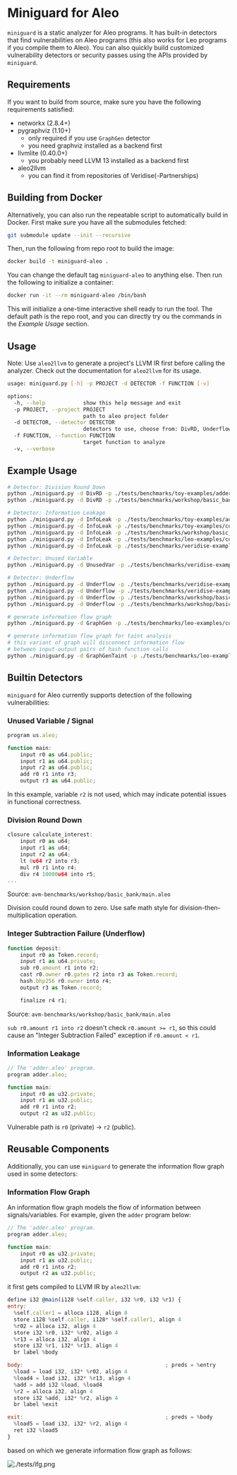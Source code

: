# Miniguard for Aleo

`miniguard` is a static analyzer for Aleo programs. It has built-in detectors that find vulnerabilities on Aleo programs (this also works for Leo programs if you compile them to Aleo). You can also quickly build customized vulnerability detectors or security passes using the APIs provided by `miniguard`.

## Requirements

If you want to build from source, make sure you have the following requirements satisfied:

- networkx (2.8.4+)
- pygraphviz (1.10+)
  - only required if you use `GraphGen` detector
  - you need graphviz installed as a backend first
- llvmlite (0.40.0+)
  - you probably need LLVM 13 installed as a backend first
- aleo2llvm
  - you can find it from repositories of Veridise(-Partnerships)

## Building from Docker

Alternatively, you can also run the repeatable script to automatically build in Docker. First make sure you have all the submodules fetched:

```bash
git submodule update --init --recursive
```

Then, run the following from repo root to build the image:

```bash
docker build -t miniguard-aleo .
```

You can change the default tag `miniguard-aleo` to anything else. Then run the following to initialize a container:

```bash
docker run -it --rm miniguard-aleo /bin/bash
```

This will initialize a one-time interactive shell ready to run the tool. The default path is the repo root, and you can directly try ou the commands in the *Example Usage* section.

## Usage

Note: Use `aleo2llvm` to generate a project's LLVM IR first before calling the analyzer. Check out the documentation for `aleo2llvm` for its usage.

```bash
usage: miniguard.py [-h] -p PROJECT -d DETECTOR -f FUNCTION [-v]

options:
  -h, --help            show this help message and exit
  -p PROJECT, --project PROJECT
                        path to aleo project folder
  -d DETECTOR, --detector DETECTOR
                        detectors to use, choose from: DivRD, Underflow, UnusedVar, InfoLeak, GraphGen, GraphGenTaint
  -f FUNCTION, --function FUNCTION
                        target function to analyze
  -v, --verbose
```

## Example Usage

```bash
# Detector: Division Round Down
python ./miniguard.py -d DivRD -p ./tests/benchmarks/toy-examples/adder/ -f main
python ./miniguard.py -d DivRD -p ./tests/benchmarks/workshop/basic_bank/ -f calculate_interest

# Detector: Information Leakage
python ./miniguard.py -d InfoLeak -p ./tests/benchmarks/toy-examples/adder/ -f main
python ./miniguard.py -d InfoLeak -p ./tests/benchmarks/toy-examples/conditional/ -f main
python ./miniguard.py -d InfoLeak -p ./tests/benchmarks/workshop/basic_bank/ -f calculate_interest
python ./miniguard.py -d InfoLeak -p ./tests/benchmarks/leo-examples/core/ -f main
python ./miniguard.py -d InfoLeak -p ./tests/benchmarks/veridise-examples/hash-leak/ -f main

# Detector: Unused Variable
python ./miniguard.py -d UnusedVar -p ./tests/benchmarks/veridise-examples/unused-var/ -f main

# Detector: Underflow
python ./miniguard.py -d Underflow -p ./tests/benchmarks/veridise-examples/underflow/ -f deposit
python ./miniguard.py -d Underflow -p ./tests/benchmarks/veridise-examples/underflow/ -f deposit_safe
python ./miniguard.py -d Underflow -p ./tests/benchmarks/workshop/basic_bank/ -f deposit
python ./miniguard.py -d Underflow -p ./tests/benchmarks/workshop/basic_bank/ -f withdraw.finalize

# generate information flow graph
python ./miniguard.py -d GraphGen -p ./tests/benchmarks/leo-examples/core/ -f main

# generate information flow graph for taint analysis
# this variant of graph will disconnect information flow
# between input-output pairs of hash function calls
python ./miniguard.py -d GraphGenTaint -p ./tests/benchmarks/leo-examples/core/ -f main
```

## Builtin Detectors

`miniguard` for Aleo currently supports detection of the following vulnerabilities:

### Unused Variable / Signal

```javascript
program us.aleo;

function main:
    input r0 as u64.public;
    input r1 as u64.public;
    input r2 as u64.public;
    add r0 r1 into r3;
    output r3 as u64.public;
```

In this example, variable `r2` is not used, which may indicate potential issues in functional correctness.

### Division Round Down

```javascript
closure calculate_interest:
    input r0 as u64;
    input r1 as u64;
    input r2 as u64;
    lt 0u64 r2 into r3;
    mul r0 r1 into r4;
    div r4 10000u64 into r5;
...
```

Source: `avm-benchmarks/workshop/basic_bank/main.aleo`

Division could round down to zero. Use safe math style for division-then-multiplication operation.

### Integer Subtraction Failure (Underflow)

```javascript
function deposit:
    input r0 as Token.record;
    input r1 as u64.private;
    sub r0.amount r1 into r2;
    cast r0.owner r0.gates r2 into r3 as Token.record;
    hash.bhp256 r0.owner into r4;
    output r3 as Token.record;

    finalize r4 r1;
```

Source: `avm-benchmarks/workshop/basic_bank/main.aleo`

`sub r0.amount r1 into r2` doesn't check `r0.amount >= r1`, so this could cause an "Integer Subtraction Failed" exception if `r0.amount < r1`.

### Information Leakage

```javascript
// The 'adder.aleo' program.
program adder.aleo;

function main:
    input r0 as u32.private;
    input r1 as u32.public;
    add r0 r1 into r2;
    output r2 as u32.public;
```

Vulnerable path is `r0` (private) -> `r2` (public).

## Reusable Components

Additionally, you can use `miniguard` to generate the information flow graph used in some detectors:

### Information Flow Graph

An information flow graph models the flow of information between signals/variables. For example, given the `adder` program below:

```javascript
// The 'adder.aleo' program.
program adder.aleo;

function main:
    input r0 as u32.private;
    input r1 as u32.public;
    add r0 r1 into r2;
    output r2 as u32.public;
```

it first gets compiled to LLVM IR by `aleo2llvm`:

```javascript
define i32 @main(i128 %self.caller, i32 %r0, i32 %r1) {
entry:
  %self.caller1 = alloca i128, align 8
  store i128 %self.caller, i128* %self.caller1, align 4
  %r02 = alloca i32, align 4
  store i32 %r0, i32* %r02, align 4
  %r13 = alloca i32, align 4
  store i32 %r1, i32* %r13, align 4
  br label %body

body:                                             ; preds = %entry
  %load = load i32, i32* %r02, align 4
  %load4 = load i32, i32* %r13, align 4
  %add = add i32 %load, %load4
  %r2 = alloca i32, align 4
  store i32 %add, i32* %r2, align 4
  br label %exit

exit:                                             ; preds = %body
  %load5 = load i32, i32* %r2, align 4
  ret i32 %load5
}
```

based on which we generate information flow graph as follows:

![./tests/ifg.png](./tests/ifg.png)

